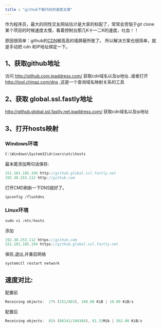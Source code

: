 ```yaml
---
title : "github下载代码的速度太慢"
---
```




作为程序员，最大的同性交友网站估计是大家的标配了，常常会苦恼于git clone某个项目的时候速度太慢，看着控制台那几K十一二K的速度，吐血！！

原因很简单：github的[CDN](https://cloud.tencent.com/product/cdn?from=10680)被高高的墙屏蔽所致了。 所以解决方案也很简单，就是手动把 cdn 和IP地址绑定一下。

## 1、获取github地址

访问 http://github.com.ipaddress.com/ 获取cdn域名以及ip地址..或者打开 http://tool.chinaz.com/dns ,这是一个查询域名映射关系的工具 

## 2、获取 global.ssl.fastly地址

http://github.global.ssl.fastly.net.ipaddress.com/ 获取cdn域名以及ip地址

## 3、打开hosts映射

### Windows环境

```javascript
C:\Windows\System32\drivers\etc\hosts
```

最末尾添加两句话保存:

```javascript
151.101.185.194 http://github.global.ssl.fastly.net 
192.30.253.112 http://github.com
```

打开CMD刷新一下DNS就好了。

```javascript
ipconfig /flushdns
```

### Linux环境

```javascript
sudo vi /etc/hosts
```

添加

```javascript
192.30.253.112 https://github.com
151.101.185.194 https://github.global.ssl.fastly.net 
```

保存,退出,并重启网络

```javascript
systemctl restart network
```

## 速度对比:

配置前

```javascript
Receiving objects:  17% (151/883), 348.00 KiB | 18.00 KiB/s
```

配置后

```javascript
Receiving objects:  81% (86141/104384), 81.31Mib | 562.00 KiB/s
```